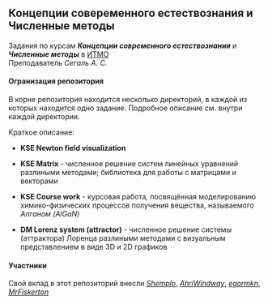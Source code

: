 ## Концепции совеременного естествознания и Численные методы 

Задания по курсам _**Концепции современного естествознания**_ и _**Численные методы**_ в [ИТМО](http://ifmo.ru)  
Преподаватель _Сегаль А. С._

#### Огранизация репозитория

В корне репозитория находится несколько директорий, в каждой из которых находится одно задание. 
Подробное описание см. внутри каждой директории. 

Краткое описание:

* **KSE Newton field visualization**

* **KSE Matrix** - численное решение систем линейных уравнений разлиными методами; библиотека для работы с матрицами и векторами

* **KSE Course work** - курсовая работа, посвящённая моделированию химико-физических процессов получения вещества, 
называемого _Алганом (AlGaN)_

* **DM Lorenz system (attractor)** - численное решение системы (аттрактора) Лоренца разлиными методами 
с визуальным представлением в виде 3D и 2D графиков

#### Участники

Свой вклад в этот репозиторий внесли 
_[Shemplo](https://github.com/shemplo)_, 
_[AhriWindway](https://github.com/AhriWindway)_,
_[egormkn](https://github.com/egormkn)_,
_[MrFiskerton](https://github.com/MrFiskerton)_
